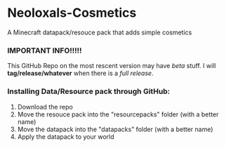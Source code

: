 # Neoloxals-Cosmetics
A Minecraft datapack/resouce pack that adds simple cosmetics

### IMPORTANT INFO!!!!!
This GitHub Repo on the most rescent version may have _beta_ stuff. I will **tag/release/whatever** when there is a _full release_.

### Installing Data/Resource pack through GitHub:
1. Download the repo
2. Move the resouce pack into the "resourcepacks" folder (with a better name)
3. Move the datapack into the "datapacks" folder (with a better name)
4. Apply the datapack to your world
